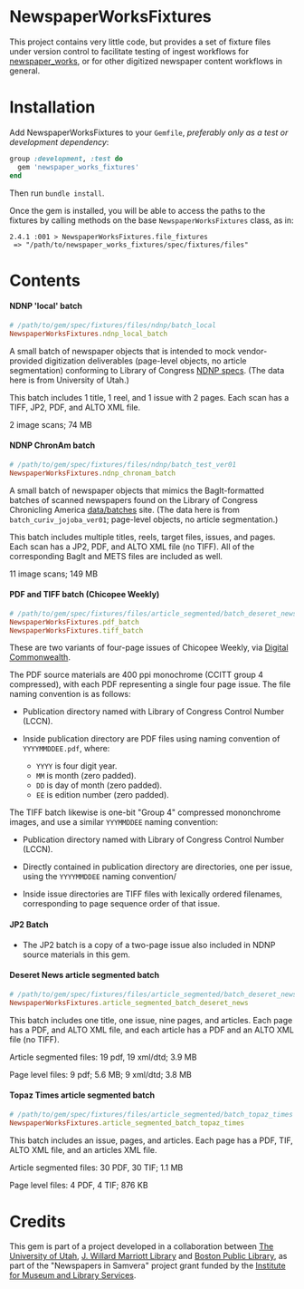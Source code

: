 NewspaperWorksFixtures
===================================================

This project contains very little code, but provides a set of fixture files under
version control to facilitate testing of ingest workflows for [newspaper_works](https://github.com/marriott-library/newspaper_works),
or for other digitized newspaper content workflows in general.

# Installation

Add NewspaperWorksFixtures to your `Gemfile`, _preferably only as a test or
development dependency_:

```ruby
group :development, :test do
  gem 'newspaper_works_fixtures'
end
```

Then run `bundle install`.

Once the gem is installed, you will be able to access the paths to the fixtures by
calling methods on the base `NewspaperWorksFixtures` class, as in:

```
2.4.1 :001 > NewspaperWorksFixtures.file_fixtures
 => "/path/to/newspaper_works_fixtures/spec/fixtures/files"
```

# Contents

#### NDNP 'local' batch
```ruby
# /path/to/gem/spec/fixtures/files/ndnp/batch_local
NewspaperWorksFixtures.ndnp_local_batch
```

A small batch of newspaper objects that is intended to mock vendor-provided
digitization deliverables (page-level objects, no article segmentation)
conforming to Library of Congress [NDNP specs](http://www.loc.gov/ndnp/guidelines/NDNP_201820TechNotes.pdf).
(The data here is from University of Utah.)

This batch includes 1 title, 1 reel, and 1 issue with 2 pages. Each scan has a
TIFF, JP2, PDF, and ALTO XML file.

2 image scans; 74 MB

#### NDNP ChronAm batch
```ruby
# /path/to/gem/spec/fixtures/files/ndnp/batch_test_ver01
NewspaperWorksFixtures.ndnp_chronam_batch
```

A small batch of newspaper objects that mimics the BagIt-formatted batches of scanned newspapers
found on the Library of Congress Chronicling America [data/batches](https://chroniclingamerica.loc.gov/data/batches/) site.
(The data here is from `batch_curiv_jojoba_ver01`; page-level objects, no
article segmentation.)

This batch includes multiple titles, reels, target files, issues, and pages. Each scan has a
JP2, PDF, and ALTO XML file (no TIFF). All of the corresponding BagIt and METS
files are included as well.

11 image scans; 149 MB

#### PDF and TIFF batch (Chicopee Weekly)
```ruby
# /path/to/gem/spec/fixtures/files/article_segmented/batch_deseret_news
NewspaperWorksFixtures.pdf_batch
NewspaperWorksFixtures.tiff_batch
```
These are two variants of four-page issues of Chicopee Weekly, via 
[Digital Commonwealth](https://www.digitalcommonwealth.org/collections/commonwealth-oai:xd07gx07n).

The PDF source materials are 400 ppi monochrome (CCITT group 4 compressed),
with each PDF representing a single four page issue.  The file naming convention
is as follows:

- Publication directory named with Library of Congress Control Number (LCCN).

- Inside publication directory are PDF files using naming convention of
  `YYYYMMDDEE.pdf`, where:
  - `YYYY` is four digit year.
  - `MM` is month (zero padded).
  - `DD` is day of month (zero padded).
  - `EE` is edition number (zero padded).

The TIFF batch likewise is one-bit "Group 4" compressed mononchrome images,
and use a similar `YYYMMDDEE` naming convention:

- Publication directory named with Library of Congress Control Number (LCCN).

- Directly contained in publication directory are directories, one per issue,
  using the `YYYYMMDDEE` naming convention/

- Inside issue directories are TIFF files with lexically ordered filenames,
  corresponding to page sequence order of that issue.

#### JP2 Batch

- The JP2 batch is a copy of a two-page issue also included in NDNP source
  materials in this gem.


#### Deseret News article segmented batch
```ruby
# /path/to/gem/spec/fixtures/files/article_segmented/batch_deseret_news
NewspaperWorksFixtures.article_segmented_batch_deseret_news
```

This batch includes one title, one issue, nine pages, and articles. Each page has a PDF, and ALTO XML file, and each article has a PDF and an ALTO XML file (no TIFF).

Article segmented files: 19 pdf, 19 xml/dtd; 3.9 MB

Page level files: 9 pdf; 5.6 MB; 9 xml/dtd; 3.8 MB

#### Topaz Times article segmented batch
```ruby
# /path/to/gem/spec/fixtures/files/article_segmented/batch_topaz_times
NewspaperWorksFixtures.article_segmented_batch_topaz_times
```

This batch includes an issue, pages, and articles. Each page has a PDF, TIF, ALTO XML file, and an articles XML file.

Article segmented files: 30 PDF, 30 TIF; 1.1 MB

Page level files: 4 PDF, 4 TIF; 876 KB

# Credits

This gem is part of a project developed in a collaboration between
[The University of Utah](https://www.utah.edu/), [J. Willard Marriott Library](https://www.lib.utah.edu/ß) and
[Boston Public Library](https://www.bpl.org/), as part of the "Newspapers in Samvera" project
grant funded by the [Institute for Museum and Library Services](https:///imls.gov).
